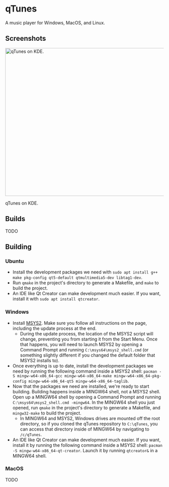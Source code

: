 # qTunes
A music player for Windows, MacOS, and Linux.

## Screenshots
<img src="https://i.imgur.com/vyuaTPw.png" width="600" height="470" alt="qTunes on KDE.">

qTunes on KDE.

## Builds
TODO

## Building

### Ubuntu
* Install the development packages we need with `sudo apt install g++ make pkg-config qt5-default qtmultimedia5-dev libtag1-dev`.
* Run `qmake` in the project's directory to generate a Makefile, and `make` to build the project.
* An IDE like Qt Creator can make development much easier. If you want, install it with `sudo apt install qtcreator`.

### Windows
* Install [MSYS2](http://msys2.github.io/). Make sure you follow all instructions on the page, including the update process at the end.
  * During the update process, the location of the MSYS2 script will change, preventing you from starting it from the Start Menu. Once that happens, you will need to launch MSYS2 by opening a Command Prompt and running `C:\msys64\msys2_shell.cmd` (or something slightly different if you changed the default folder that MSYS2 installs to).
* Once everything is up to date, install the development packages we need by running the following command inside a MSYS2 shell: `pacman -S mingw-w64-x86_64-gcc mingw-w64-x86_64-make mingw-w64-x86_64-pkg-config mingw-w64-x86_64-qt5 mingw-w64-x86_64-taglib`.
* Now that the packages we need are installed, we're ready to start building. Building happens inside a MINGW64 shell, not a MSYS2 shell. Open up a MINGW64 shell by opening a Command Prompt and running `C:\msys64\msys2_shell.cmd -mingw64`. In the MINGW64 shell you just opened, run `qmake` in the project's directory to generate a Makefile, and `mingw32-make` to build the project.
  * In MINGW64 and MSYS2, Windows drives are mounted off the root directory, so if you cloned the qTunes repository to `C:\qTunes`, you can access that directory inside of MINGW64 by navigating to `/c/qTunes`.
* An IDE like Qt Creator can make development much easier. If you want, install it by running the following command inside a MSYS2 shell: `pacman -S mingw-w64-x86_64-qt-creator`. Launch it by running `qtcreator&` in a MINGW64 shell.

### MacOS
TODO
